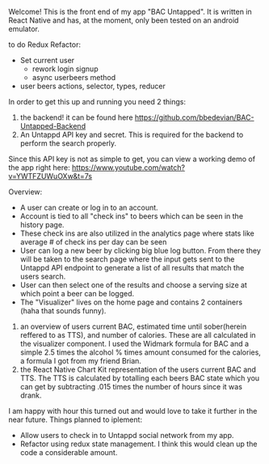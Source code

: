 Welcome! 
This is the front end of my app "BAC Untapped".
It is written in React Native and has, at the moment, only been tested on an android emulator. 

to do Redux Refactor: 
- Set current user 
    - rework login signup 
    - async userbeers method 
- user beers actions, selector, types, reducer

In order to get this up and running you need 2 things:
1) the backend! it can be found here https://github.com/bbedevian/BAC-Untapped-Backend
2) An Untappd API key and secret. This is required for the backend to perform the search properly.

Since this API key is not as simple to get, you can view a working demo of the app right here: https://www.youtube.com/watch?v=YWTFZUWuOXw&t=7s

Overview:
- A user can create or log in to an account.
- Account is tied to all "check ins" to beers which can be seen in the history page.
- These check ins are also utilized in the analytics page where stats like average # of check ins per day can be seen
- User can log a new beer by clicking big blue log button. From there they will be taken to the search page where the input gets sent to the Untappd API endpoint to generate a list of all results that match the users search.
- User can then select one of the results and choose a serving size at which point a beer can be logged. 
- The "Visualizer" lives on the home page and contains 2 containers (haha that sounds funny).
1) an overview of users current BAC, estimated time until sober(herein reffered to as TTS), and number of calories. These are all calculated in the visualizer component. I used the Widmark formula for BAC and a simple 2.5 times the alcohol % times amount consumed for the calories, a formula I got from my friend Brian.
2) the React Native Chart Kit representation of the users current BAC and TTS. 
The TTS is calculated by totalling each beers BAC state which you can get by subtracting .015 times the number of hours since it was drank. 

I am happy with hour this turned out and would love to take it further in the near future. 
Things planned to iplement: 
- Allow users to check in to Untappd social network from my app. 
- Refactor using redux state management. I think this would clean up the code a considerable amount. 

